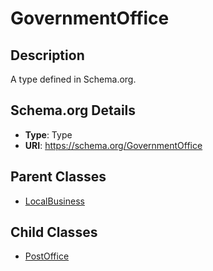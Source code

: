# GovernmentOffice

## Description
A type defined in Schema.org.

## Schema.org Details
- **Type**: Type
- **URI**: https://schema.org/GovernmentOffice

## Parent Classes
- [LocalBusiness](../LocalBusiness.md)

## Child Classes
- [PostOffice](PostOffice/PostOffice.md)

